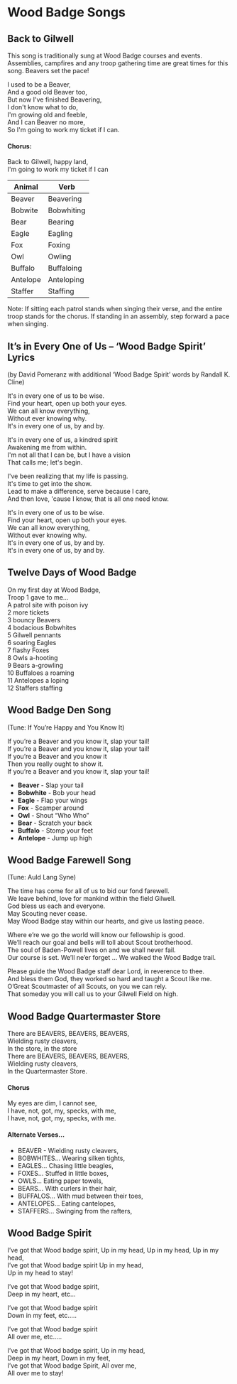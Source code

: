 # Wood Badge Songs

## Back to Gilwell

This song is traditionally sung at Wood Badge courses and events.  Assemblies, campfires and any troop gathering time are great times for this song. Beavers set the pace!

I used to be a Beaver,<br>
And a good old Beaver too,<br>
But now I've finished Beavering,<br>
I don't know what to do,<br>
I'm growing old and feeble,<br>
And I can Beaver no more,<br>
So I'm going to work my ticket if I can.<br>

#### Chorus:

Back to Gilwell, happy land,<br>
I'm going to work my ticket if I can<br>

Animal   | Verb
-------- | ----------
Beaver   | Beavering
Bobwite  | Bobwhiting
Bear     | Bearing
Eagle    | Eagling
Fox      | Foxing
Owl      | Owling
Buffalo  | Buffaloing
Antelope | Anteloping
Staffer  | Staffing

Note: If sitting each patrol stands when singing their verse, and the entire troop stands for the chorus. If standing in an assembly, step forward a pace when singing.

## It’s in Every One of Us – ‘Wood Badge Spirit’ Lyrics

(by David Pomeranz with additional ‘Wood Badge Spirit’ words by Randall K. Cline)

It's in every one of us to be wise.<br>
Find your heart, open up both your eyes. <br>
We can all know everything,<br>
Without ever knowing why.<br>
It's in every one of us, by and by.<br>

It's in every one of us, a kindred spirit <br>
Awakening me from within. <br>
I'm not all that I can be, but I have a vision <br>
That calls me; let's begin.<br>

I've been realizing that my life is passing. <br>
It's time to get into the show. <br>
Lead to make a difference, serve because I care, <br>
And then love, 'cause I know, that is all one need know.<br>

It's in every one of us to be wise. <br>
Find your heart, open up both your eyes. <br>
We can all know everything,<br>
Without ever knowing why. <br>
It's in every one of us, by and by.<br>
It's in every one of us, by and by.<br>

## Twelve Days of Wood Badge

On my first day at Wood Badge,<br>
Troop 1 gave to me…<br>
A patrol site with poison ivy<br>
2 more tickets<br>
3 bouncy Beavers<br>
4 bodacious Bobwhites<br>
5 Gilwell pennants<br>
6 soaring Eagles<br>
7 flashy Foxes<br>
8 Owls a-hooting<br>
9 Bears a-growling<br>
10 Buffaloes a roaming<br>
11 Antelopes a loping<br>
12 Staffers staffing<br>

## Wood Badge Den Song

(Tune: If You’re Happy and You Know It)

If you’re a Beaver and you know it, slap your tail!<br>
If you’re a Beaver and you know it, slap your tail!<br>
If you’re a Beaver and you know it<br>
Then you really ought to show it.<br>
If you’re a Beaver and you know it, slap your tail!<br>

* **Beaver** - Slap your tail
* **Bobwhite** - Bob your head
* **Eagle** - Flap your wings
* **Fox** - Scamper around
* **Owl** - Shout “Who Who”
* **Bear** - Scratch your back
* **Buffalo** - Stomp your feet
* **Antelope** - Jump up high

## Wood Badge Farewell Song

(Tune: Auld Lang Syne)

The time has come for all of us to bid our fond farewell.<br>
We leave behind, love for mankind within the field Gilwell.<br>
God bless us each and everyone.<br>
May Scouting never cease.<br>
May Wood Badge stay within our hearts, and give us lasting peace.<br>

Where e’re we go the world will know our fellowship is good.<br>
We’ll reach our goal and bells will toll about Scout brotherhood.<br>
The soul of Baden-Powell lives on and we shall never fail.<br>
Our course is set.  We’ll ne’er forget ...  We walked the Wood Badge trail.

Please guide the Wood Badge staff dear Lord, in reverence to thee.<br>
And bless them God, they worked so hard and taught a Scout like me.<br>
O’Great Scoutmaster of all Scouts, on you we can rely.<br>
That someday you will call us to your Gilwell Field on high.<br>


## Wood Badge Quartermaster Store

There are BEAVERS, BEAVERS, BEAVERS,<br>
Wielding rusty cleavers,<br>
In the store, in the store<br>
There are BEAVERS, BEAVERS, BEAVERS,<br>
Wielding rusty cleavers,<br>
In the Quartermaster Store.<br>

#### Chorus

My eyes are dim, I cannot see,<br>
I have, not, got, my, specks, with me,<br>
I have, not, got, my, specks, with me.<br>

#### Alternate Verses…

* BEAVER - Wielding rusty cleavers,
* BOBWHITES…   Wearing silken tights,
* EAGLES… Chasing little beagles,
* FOXES… Stuffed in little boxes,
* OWLS… Eating paper towels,
* BEARS… With curlers in their hair,
* BUFFALOS… With mud between their toes,
* ANTELOPES… Eating cantelopes,
* STAFFERS… Swinging from the rafters,

## Wood Badge Spirit

I’ve got that Wood badge spirit, Up in my head, Up in my head, Up in my head,<br>
I’ve got that Wood badge spirit Up in my head,<br>
Up in my head to stay!<br>

I’ve got that Wood badge spirit,<br>
Deep in my heart, etc…<br>

I’ve got that Wood badge spirit<br>
Down in my feet, etc…..<br>

I’ve got that Wood badge spirit<br>
All over me, etc…..<br>

I’ve got that Wood badge spirit, Up in my head,<br>
Deep in my heart, Down in my feet,<br>
I’ve got that Wood badge Spirit, All over me,<br>
All over me to stay!<br>



